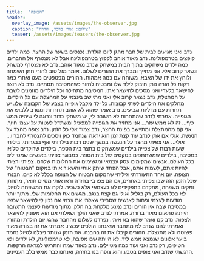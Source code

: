 ```yaml
---
title:  "הצופה"
header:
  overlay_image: /assets/images/the-observer.jpg
  caption: "צילום: אורי ברכר, חדרה"
  teaser: /assets/images/teasers/the-observer.jpg
---
```

<!--more-->

נדב ואני מגיעים לבית של חבר מהגן ליום הולדת. נכנסים בשער של החצר. כמה ילדים קופצים בטרמפולינה. נדב מאוד אוהב לקפוץ בטרמפולינה אבל לא מצטרף אל החברים. כמה ילדים משחקים בתוך הבית במשחק שנדב מאוד אוהב. נדב לא מצטרף למשחק ונשאר קרוב אלי. אני מחייך ומברך את ההורים לשלום. אומר מזל טוב להורי חתן השמחה ולוחץ את ידו של האבא. משוחח עם כמה אמהות. ההורים מפטפטים מעט ואחרי כמה דקות כל הורה נותן חיבוק לילד שלו ומבטיח לחזור כשהמסיבה תסתיים. נדב לא רוצה להישאר בלעדי ואני מסכים להישאר אתו.
המסיבה מתחילה וכל הילדים מוזמנים לשבת על המחצלת, נדב נשאר קרוב אלי ואני מתיישב בעצמי על המחצלת עם כל הילדים. מחלקים את הילדים לשתי קבוצות. כל ילד מקבל גופייה בצבע של הקבוצה שלו. יש תחרות עם מדליות וגביעים. נדב אומר שהוא לא אוהב תחרויות ומסרב ללבוש את הגופייה. אמרתי לנדב שהתחרות לא חשובה לי, יש משחקי כדור ונראה לי שיהיה ממש כיף… זה לא ממש עזר… אני מחזיר את הגופייה למפעיל ומשתדל לעטות על עצמי חיוך. אני קם מהמחצלת ומתיישב בפינת החצר, נדב צמוד אלי כל הזמן. נדב צופה מהצד על הנעשה. אולי אם אתן לנדב עוד קצת זמן הוא יראה שנחמד כאן ויסכים להצטרף לחבריו… אולי…
אני צפיתי מהצד על הנעשה במשך שנים רבות בילדותי ואף בבגרותי. ביליתי שעות רבות של צפייה בילדים שמשחקים בחצר בית הספר, בילדים שרוקדים סלואו במסיבה, בילדים שמשתתפים בטקסים של בית הספר. כמבוגר צפיתי באנשים שמטיילים בכל העולם, אנשים שמקימים עסק עצמאי ומגשימים את החלומות שלהם. צפיתי ורציתי להיות אתם, לשמוח אתם, אבל הפחד שיתק אותי והשאיר אותי במקום "הבטוח" של הצופה.
יום אחד התעוררתי וגיליתי שהמקום הבטוח של הצופה בכלל לא קיים. הבנתי שכל הזמן הזה שבו צפיתי באחרים, גם הם צפו בי בחזרה וראו אותי מסיים תואר, מתחתן ומקים משפחה, מתקדם בתפקידים לא כעצמאי אלא כשכיר. לוקח את המשפחה לטיול, לא בכל העולם, רק בגליל ואולי גם קצת בנגב. מגשים את החלומות שלי.
מתוך יותר מודעות לעצמי ופחות לאנשים שסביבי שאלתי את עצמי אם נכון לי להישאר עכשיו במסיבה שבה אין הורים ונדב נמנע מלקחת בה חלק. מתוך מודעות לעצמי התשובה הייתה פתאום מאוד ברורה. אמרתי לנדב שאני הולך ושאלתי אם הוא מעוניין להישאר ולצפות. נדב קם ואמר שהוא בא איתי. נפרדנו לשלום מהחבר שחגג יום הולדת ומהוריו ואמרתי להם שנדב לא מתחבר ושאנחנו הולכים עכשיו. אמרתי את זה בצורה מאוד פשוטה ולא מתנצלת. ההורים קיבלו את זה בהבנה.
את הזמן שנותר ניצלנו לטיול נחמד ביער אלונים שנמצא ממש ליד. לא הייתה שם מסיבה, לא טרמפולינה, לא ילדים ולא חטיפים, רק נדב ואני ועוד כמה מטיילים. נדב מאוד שמח והתרגש למראה הרקפות. הרגשתי שנדב ואני צופים בטבע והוא צופה בנו בחזרה, ואנחנו כבר ממש בלב העניינים.
